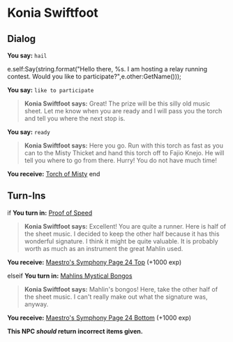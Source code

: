 # Konia Swiftfoot









## Dialog

**You say:** `hail`



e.self:Say(string.format("Hello there, %s.  I am hosting a relay running contest.  Would you like to participate?",e.other:GetName()));

**You say:** `like to participate`



>**Konia Swiftfoot says:** Great!  The prize will be this silly old music sheet.  Let me know when you are ready and I will pass you the torch and tell you where the next stop is.

**You say:** `ready`



>**Konia Swiftfoot says:** Here you go.  Run with this torch as fast as you can to the Misty Thicket and hand this torch off to Fajio Knejo.  He will tell you where to go from there.  Hurry!  You do not have much time!


**You receive:**  [Torch of Misty](/item/20532)
end

## Turn-Ins




if **You turn in:** [Proof of Speed](/item/20379)


>**Konia Swiftfoot says:** Excellent!  You are quite a runner.  Here is half of the sheet music.  I decided to keep the other half because it has this wonderful signature.  I think it might be quite valuable.  It is probably worth as much as an instrument the great Mahlin used.


 **You receive:**  [Maestro's Symphony Page 24 Top](/item/20376) (+1000 exp)

elseif **You turn in:** [Mahlins Mystical Bongos](/item/20366)


>**Konia Swiftfoot says:** Mahlin's bongos!  Here, take the other half of the sheet music.  I can't really make out what the signature was, anyway.


 **You receive:**  [Maestro's Symphony Page 24 Bottom](/item/20383) (+1000 exp)

**This NPC *should* return incorrect items given.**



